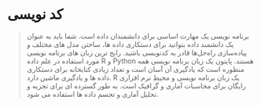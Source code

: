 # کد نویسی

> برنامه نویسی یک مهارت اساسی برای دانشمندان داده است. شما باید به عنوان یک دانشمند داده بتوانید برای دستکاری داده ها، ساختن مدل های مختلف و پیاده‌سازی راه‌حل‌ها قادر به کدنویسی باشید. رایج ترین زبان های برنامه نویسی مورد استفاده در علم داده R و Python هستند. پایتون یک زبان برنامه نویسی همه منظوره است که یادگیری آن آسان است و تعداد زیادی کتابخانه برای دستکاری داده ها و یادگیری ماشین دارد. R یک زبان برنامه نویسی و محیط نرم افزاری رایگان برای محاسبات آماری و گرافیک است. به طور گسترده ای برای تجزیه و تحلیل آماری و تجسم داده ها استفاده می شود.
